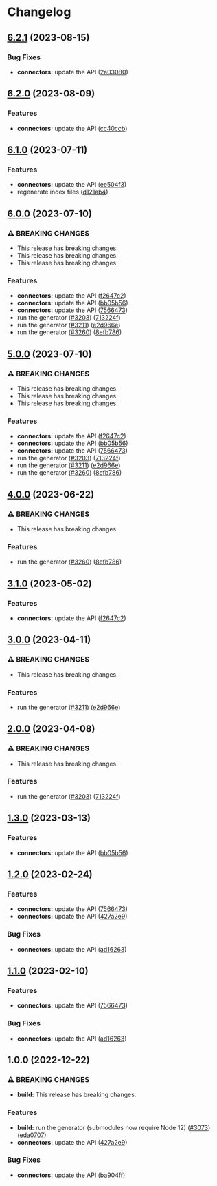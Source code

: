 # Changelog

## [6.2.1](https://github.com/googleapis/google-api-nodejs-client/compare/connectors-v6.2.0...connectors-v6.2.1) (2023-08-15)


### Bug Fixes

* **connectors:** update the API ([2a03080](https://github.com/googleapis/google-api-nodejs-client/commit/2a03080ff223667bd3c18997ec2386bc722509a2))

## [6.2.0](https://github.com/googleapis/google-api-nodejs-client/compare/connectors-v6.1.0...connectors-v6.2.0) (2023-08-09)


### Features

* **connectors:** update the API ([cc40ccb](https://github.com/googleapis/google-api-nodejs-client/commit/cc40ccbdebb3d1ef05a5729c0b4e813341ccccfe))

## [6.1.0](https://github.com/googleapis/google-api-nodejs-client/compare/connectors-v6.0.0...connectors-v6.1.0) (2023-07-11)


### Features

* **connectors:** update the API ([ee504f3](https://github.com/googleapis/google-api-nodejs-client/commit/ee504f3b4dad68b68f25acd094ca8d09e8fdc885))
* regenerate index files ([d121ab4](https://github.com/googleapis/google-api-nodejs-client/commit/d121ab4cb630dd1c77a228166da2788bd2bd1175))

## [6.0.0](https://github.com/googleapis/google-api-nodejs-client/compare/connectors-v5.0.0...connectors-v6.0.0) (2023-07-10)


### ⚠ BREAKING CHANGES

* This release has breaking changes.
* This release has breaking changes.
* This release has breaking changes.

### Features

* **connectors:** update the API ([f2647c2](https://github.com/googleapis/google-api-nodejs-client/commit/f2647c2c8e62876988df84f757de557d38be2a71))
* **connectors:** update the API ([bb05b56](https://github.com/googleapis/google-api-nodejs-client/commit/bb05b56e6e00729b33339222ced30fa65c8e608c))
* **connectors:** update the API ([7566473](https://github.com/googleapis/google-api-nodejs-client/commit/7566473374f5577be7cda803a68feff24c93bc17))
* run the generator ([#3203](https://github.com/googleapis/google-api-nodejs-client/issues/3203)) ([713224f](https://github.com/googleapis/google-api-nodejs-client/commit/713224fe0271843ea61b5d5cbd434ed2aa7b4d69))
* run the generator ([#3211](https://github.com/googleapis/google-api-nodejs-client/issues/3211)) ([e2d966e](https://github.com/googleapis/google-api-nodejs-client/commit/e2d966e089bf8e743dbfc83af8ef3b37a0f4c83d))
* run the generator ([#3260](https://github.com/googleapis/google-api-nodejs-client/issues/3260)) ([8efb786](https://github.com/googleapis/google-api-nodejs-client/commit/8efb7861b7da4bc1472a4b654e46f90b29fbff20))

## [5.0.0](https://github.com/googleapis/google-api-nodejs-client/compare/connectors-v4.0.0...connectors-v5.0.0) (2023-07-10)


### ⚠ BREAKING CHANGES

* This release has breaking changes.
* This release has breaking changes.
* This release has breaking changes.

### Features

* **connectors:** update the API ([f2647c2](https://github.com/googleapis/google-api-nodejs-client/commit/f2647c2c8e62876988df84f757de557d38be2a71))
* **connectors:** update the API ([bb05b56](https://github.com/googleapis/google-api-nodejs-client/commit/bb05b56e6e00729b33339222ced30fa65c8e608c))
* **connectors:** update the API ([7566473](https://github.com/googleapis/google-api-nodejs-client/commit/7566473374f5577be7cda803a68feff24c93bc17))
* run the generator ([#3203](https://github.com/googleapis/google-api-nodejs-client/issues/3203)) ([713224f](https://github.com/googleapis/google-api-nodejs-client/commit/713224fe0271843ea61b5d5cbd434ed2aa7b4d69))
* run the generator ([#3211](https://github.com/googleapis/google-api-nodejs-client/issues/3211)) ([e2d966e](https://github.com/googleapis/google-api-nodejs-client/commit/e2d966e089bf8e743dbfc83af8ef3b37a0f4c83d))
* run the generator ([#3260](https://github.com/googleapis/google-api-nodejs-client/issues/3260)) ([8efb786](https://github.com/googleapis/google-api-nodejs-client/commit/8efb7861b7da4bc1472a4b654e46f90b29fbff20))

## [4.0.0](https://github.com/googleapis/google-api-nodejs-client/compare/connectors-v3.1.0...connectors-v4.0.0) (2023-06-22)


### ⚠ BREAKING CHANGES

* This release has breaking changes.

### Features

* run the generator ([#3260](https://github.com/googleapis/google-api-nodejs-client/issues/3260)) ([8efb786](https://github.com/googleapis/google-api-nodejs-client/commit/8efb7861b7da4bc1472a4b654e46f90b29fbff20))

## [3.1.0](https://github.com/googleapis/google-api-nodejs-client/compare/connectors-v3.0.0...connectors-v3.1.0) (2023-05-02)


### Features

* **connectors:** update the API ([f2647c2](https://github.com/googleapis/google-api-nodejs-client/commit/f2647c2c8e62876988df84f757de557d38be2a71))

## [3.0.0](https://github.com/googleapis/google-api-nodejs-client/compare/connectors-v2.0.0...connectors-v3.0.0) (2023-04-11)


### ⚠ BREAKING CHANGES

* This release has breaking changes.

### Features

* run the generator ([#3211](https://github.com/googleapis/google-api-nodejs-client/issues/3211)) ([e2d966e](https://github.com/googleapis/google-api-nodejs-client/commit/e2d966e089bf8e743dbfc83af8ef3b37a0f4c83d))

## [2.0.0](https://github.com/googleapis/google-api-nodejs-client/compare/connectors-v1.3.0...connectors-v2.0.0) (2023-04-08)


### ⚠ BREAKING CHANGES

* This release has breaking changes.

### Features

* run the generator ([#3203](https://github.com/googleapis/google-api-nodejs-client/issues/3203)) ([713224f](https://github.com/googleapis/google-api-nodejs-client/commit/713224fe0271843ea61b5d5cbd434ed2aa7b4d69))

## [1.3.0](https://github.com/googleapis/google-api-nodejs-client/compare/connectors-v1.2.0...connectors-v1.3.0) (2023-03-13)


### Features

* **connectors:** update the API ([bb05b56](https://github.com/googleapis/google-api-nodejs-client/commit/bb05b56e6e00729b33339222ced30fa65c8e608c))

## [1.2.0](https://github.com/googleapis/google-api-nodejs-client/compare/connectors-v1.1.0...connectors-v1.2.0) (2023-02-24)


### Features

* **connectors:** update the API ([7566473](https://github.com/googleapis/google-api-nodejs-client/commit/7566473374f5577be7cda803a68feff24c93bc17))
* **connectors:** update the API ([427a2e9](https://github.com/googleapis/google-api-nodejs-client/commit/427a2e996eb2a4a5775ece194a656c97bcd7b62f))


### Bug Fixes

* **connectors:** update the API ([ad16263](https://github.com/googleapis/google-api-nodejs-client/commit/ad1626335affcd2a71bc544231c9e65ee9c4e7ee))

## [1.1.0](https://github.com/googleapis/google-api-nodejs-client/compare/connectors-v1.0.0...connectors-v1.1.0) (2023-02-10)


### Features

* **connectors:** update the API ([7566473](https://github.com/googleapis/google-api-nodejs-client/commit/7566473374f5577be7cda803a68feff24c93bc17))


### Bug Fixes

* **connectors:** update the API ([ad16263](https://github.com/googleapis/google-api-nodejs-client/commit/ad1626335affcd2a71bc544231c9e65ee9c4e7ee))

## 1.0.0 (2022-12-22)


### ⚠ BREAKING CHANGES

* **build:** This release has breaking changes.

### Features

* **build:** run the generator (submodules now require Node 12) ([#3073](https://github.com/googleapis/google-api-nodejs-client/issues/3073)) ([eda0707](https://github.com/googleapis/google-api-nodejs-client/commit/eda07079dadab46a80b6f9ede618f4f43030169e))
* **connectors:** update the API ([427a2e9](https://github.com/googleapis/google-api-nodejs-client/commit/427a2e996eb2a4a5775ece194a656c97bcd7b62f))


### Bug Fixes

* **connectors:** update the API ([ba904ff](https://github.com/googleapis/google-api-nodejs-client/commit/ba904ffe76158e91a8724de504f0c7a7870a006f))
